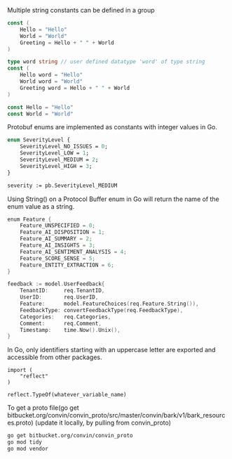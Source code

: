 Multiple string constants can be defined in a group

``` go
const (
    Hello = "Hello"
    World = "World"
    Greeting = Hello + " " + World
)
```

``` go
type word string // user defined datatype 'word' of type string
const (
    Hello word = "Hello"
    World word = "World"
    Greeting word = Hello + " " + World
)
```

``` go
const Hello = "Hello"
const World = "World"
```


Protobuf enums are implemented as constants with integer values in Go.

``` proto
enum SeverityLevel {
    SeverityLevel_NO_ISSUES = 0;
    SeverityLevel_LOW = 1;
    SeverityLevel_MEDIUM = 2;
    SeverityLevel_HIGH = 3;
}

severity := pb.SeverityLevel_MEDIUM
```

Using String() on a Protocol Buffer enum in Go will return the name of the enum value as a string. 

``` go
enum Feature {
    Feature_UNSPECIFIED = 0;
    Feature_AI_DISPOSITION = 1;
    Feature_AI_SUMMARY = 2;
    Feature_AI_INSIGHTS = 3;
    Feature_AI_SENTIMENT_ANALYSIS = 4;
    Feature_SCORE_SENSE = 5;
    Feature_ENTITY_EXTRACTION = 6;
}

feedback := model.UserFeedback{
    TenantID:     req.TenantID,
    UserID:       req.UserID,
    Feature:      model.FeatureChoices(req.Feature.String()),
    FeedbackType: convertFeedbackType(req.FeedbackType),
    Categories:   req.Categories,
    Comment:      req.Comment,
    Timestamp:    time.Now().Unix(),
}
```

In Go, only identifiers starting with an uppercase letter are exported and accessible from other packages.



```
import (
    "reflect"
)

reflect.TypeOf(whatever_variable_name)
```


To get a proto file(go get bitbucket.org/convin/convin_proto/src/master/convin/bark/v1/bark_resources.proto)  (update it locally, by pulling from convin_proto)
``` bash
go get bitbucket.org/convin/convin_proto
go mod tidy
go mod vendor
```
